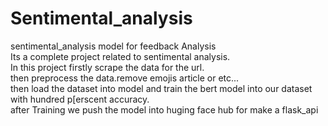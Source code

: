 # Sentimental_analysis
sentimental_analysis model for feedback Analysis
<br>
Its a complete project related to sentimental analysis.
<br>
In this project firstly scrape the data for the url.
<br>
then preprocess the data.remove emojis article or etc...
<br>
then load the dataset into model and train the bert model into our dataset with hundred p[erscent accuracy.
<br>
after Training we push the model into huging face hub for make a flask_api 
